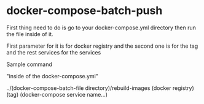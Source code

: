 # docker-compose-batch-push
First thing need to do is go to your docker-compose.yml directory then run the file inside of it.

First parameter for it is for docker registry and the second one is for the tag and the rest services for the services

Sample command

"inside of the docker-compose.yml"

../(docker-compose-batch-file directory)/rebuild-images (docker registry) (tag) (docker-compose service name...)
